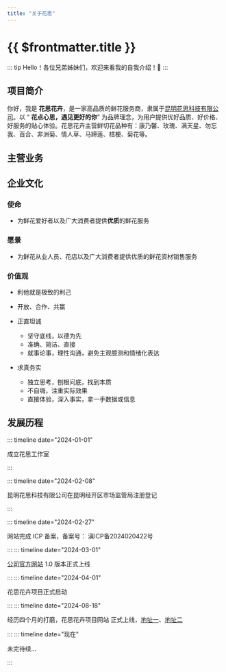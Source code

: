```yaml
---
title: "关于花思"
---
```


# {{ $frontmatter.title }}

::: tip Hello！各位兄弟姊妹们，欢迎来看我的自我介绍！👋
:::

## 项目简介

你好，我是 **花思花卉**，是一家高品质的鲜花服务商，隶属于[昆明花思科技有限公司](https://www.huasikeji.com/)。以 “ **花点心思，遇见更好的你**” 为品牌理念，为用户提供优好品质、好价格、好服务的贴心体验。花思花卉主营鲜切花品种有：康乃馨、玫瑰、满天星、勿忘我、百合、非洲菊、情人草、马蹄莲、桔梗、菊花等。

## 主营业务

<CardGrid>
<linkcard url="/business/flower/retail" title="花材零售" desc="为鲜花爱好者以及广大消费者提供优质的鲜花零售服务" />
<linkcard url="/business/flower/wholesale" title="花材批发" desc="为鲜花从业人员及花店提供优质的鲜花批发服务"  />

</CardGrid>

<linkcard url="/business/materials/wholesale" title="礼品花束" desc="为用户提供优质鲜花礼品服务" />


<CardGrid>
<linkcard url="/business/materials/retail" title="耗材零售" desc="为鲜花爱好者以及广大消费者提供优质的资材零售服务" />
<linkcard url="/business/materials/wholesale" title="耗材批发" desc="为鲜花从业人员及花店提供优质的资材批发服务"  />
</CardGrid>

## 企业文化

### 使命

- 为鲜花爱好者以及广大消费者提供**优质**的鲜花服务

### 愿景

- 为鲜花从业人员、花店以及广大消费者提供优质的鲜花资材销售服务

### 价值观

- 利他就是极致的利己

- 开放、合作、共赢

- 正直坦诚

  - 坚守底线，以德为先
  - 准确、简洁、直接
  - 就事论事，理性沟通，避免主观臆测和情绪化表达

- 求真务实
  - 独立思考，刨根问底，找到本质
  - 不自嗨，注重实际效果
  - 直接体验，深入事实，拿一手数据或信息

## 发展历程

::: timeline date="2024-01-01"

成立花思工作室

:::

::: timeline date="2024-02-08"

昆明花思科技有限公司在昆明经开区市场监管局注册登记

:::

::: timeline date="2024-02-27"

网站完成 ICP 备案，备案号： 滇ICP备2024020422号

:::
::: timeline date="2024-03-01"

[公司官方网站](https://www.huasikeji.com/) 1.0 版本正式上线

:::
::: timeline date="2024-04-01"

花思花卉项目正式启动

:::
::: timeline date="2024-08-18"

经历四个月的打磨，花思花卉项目网站 正式上线，[地址一](//huahui.huasihuasi.com/)、[地址二](https://www.huasihuahui.com/)

:::
::: timeline date="现在"

未完待续...

:::
